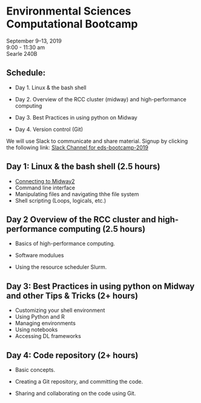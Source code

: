 # Environmental Sciences Computational Bootcamp

September 9–13, 2019<br>
9:00 - 11:30 am<br>
Searle 240B

## Schedule:

* Day 1. Linux & the bash shell 

* Day 2. Overview of the RCC cluster (midway) and high-performance computing

* Day 3. Best Practices in using python on Midway 

* Day 4. Version control (Git)

We will use Slack to communicate and share material. Signup by clicking the following link: 
[Slack Channel for eds-bootcamp-2019](https://join.slack.com/t/eds-bootcamp/shared_invite/enQtNzQ3MTUyNzk5NTM3LTJhOTRkYzVkYjA3MGE5NDhkYzNlZGQxYjk5NjkyNGVjOTBmMjc2MTk1NjIzYTQ1YjE5ODlkZDEyYmMwYTQ5NjA)
## Day 1: Linux & the bash shell (2.5 hours)
* [Connecting to Midway2](Day1/Connecting_2_midway2.pdf)
* Command line interface
* Manipulating files and navigating thhe file system
* Shell scripting (Loops, logicals, etc.)
 
## Day 2 Overview of the RCC cluster and high-performance computing (2.5 hours)

+ Basics of high-performance computing.

+ Software modulues 

+ Using the resource scheduler Slurm.

## Day 3: Best Practices in using python on Midway and other Tips & Tricks (2+ hours)

* Customizing your shell environment
* Using Python and R 
* Managing environments
* Using notebooks
* Accessing DL frameworks

## Day 4: Code repository (2+ hours)

+ Basic concepts.

+ Creating a Git repository, and committing the code.

+ Sharing and collaborating on the code using Git.
